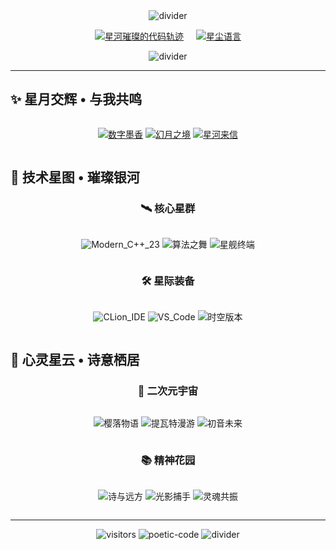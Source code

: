 <!-- 星空分隔线 -->
<div align="center">
<img src="https://readme-typing-svg.herokuapp.com?font=Ma+Shan+Zheng&pause=1000&color=FF79C6&center=true&width=800&lines=⋆⋅☆⋅⋆――――――⋆⋅☆⋅⋆――――――⋆⋅☆⋅⋆" alt="divider">
</div>

<!-- 双统计卡片 -->
<div align="center" style="display: flex; flex-wrap: wrap; justify-content: center; gap: 20px;">
  
[![星河璀璨的代码轨迹](https://github-readme-stats.vercel.app/api?username=koen666&show_icons=true&theme=radical&bg_color=30,1a1a2e,16213e&title_color=ff79c6&icon_color=ffcc00&text_color=f8f8f2&border_color=bd93f9&border_radius=15&custom_title=星河璀璨的代码轨迹&ring_color=ff79c6)](https://github.com/anuraghazra/github-readme-stats)

[![星尘语言](https://github-readme-stats.vercel.app/api/top-langs/?username=koen666&layout=compact&theme=radical&bg_color=30,16213e,1a1a2e&title_color=00ffff&text_color=f8f8f2&border_color=00ffff&border_radius=15&hide_border=false&langs_count=8)](https://github.com/anuraghazra/github-readme-stats)

</div>

<!-- 樱花分隔线 -->
<div align="center">
<img src="https://readme-typing-svg.herokuapp.com?font=Ma+Shan+Zheng&pause=1000&color=FF9FF3&center=true&width=800&lines=✿••••••••••••••••••••••••••••••••••✿" alt="divider">
</div>

---

## ✨ 星月交辉 • 与我共鸣
<div align="center" style="display: flex; flex-wrap: wrap; justify-content: center; gap: 10px;">

[![数字墨香](https://img.shields.io/badge/📜_数字墨香-FF79C6?style=for-the-badge&logo=gitbook&logoColor=white)](https://koen666.github.io/)
[![幻月之境](https://img.shields.io/badge/🎆_幻月之境-FB7299?style=for-the-badge&logo=bilibili&logoColor=white)](https://space.bilibili.com/1472604326)
[![星河来信](https://img.shields.io/badge/✉️_星河来信-9CF?style=for-the-badge&logo=mail.ru&logoColor=white)](mailto:your_email@example.com)

</div>

## 🌌 技术星图 • 璀璨银河
<div align="center">

### 🛰️ 核心星群
<div style="display: flex; flex-wrap: wrap; justify-content: center; gap: 10px;">

![Modern_C++_23](https://img.shields.io/badge/🪐_Modern_C++_23-00599C?style=for-the-badge&logo=c%2B%2B&logoColor=white)
![算法之舞](https://img.shields.io/badge/🌌_算法之舞-00D8FF?style=for-the-badge&logo=the-algorithms&logoColor=white)
![星舰终端](https://img.shields.io/badge/🐧_星舰终端-FCC624?style=for-the-badge&logo=linux&logoColor=black)

</div>

### 🛠️ 星际装备
<div style="display: flex; flex-wrap: wrap; justify-content: center; gap: 10px;">

![CLion_IDE](https://img.shields.io/badge/🔭_CLion_IDE-000000?style=for-the-badge&logo=jetbrains&logoColor=white)
![VS_Code](https://img.shields.io/badge/💫_VS_Code-007ACC?style=for-the-badge&logo=visual-studio-code&logoColor=white)
![时空版本](https://img.shields.io/badge/🌠_时空版本-F05032?style=for-the-badge&logo=git&logoColor=white)

</div>
</div>

## 🎑 心灵星云 • 诗意栖居
<div align="center">

### 🎴 二次元宇宙
<div style="display: flex; flex-wrap: wrap; justify-content: center; gap: 10px;">

![樱落物语](https://img.shields.io/badge/🌸_樱落物语-FF69B4?style=for-the-badge&logo=steam&logoColor=white)
![提瓦特漫游](https://img.shields.io/badge/🌊_提瓦特漫游-F8BD3F?style=for-the-badge&logo=genshin-impact)
![初音未来](https://img.shields.io/badge/🎤_初音未来-29C5F6?style=for-the-badge&logo=itunes&logoColor=white)

</div>

### 📚 精神花园
<div style="display: flex; flex-wrap: wrap; justify-content: center; gap: 10px;">

![诗与远方](https://img.shields.io/badge/📖_诗与远方-9CF?style=for-the-badge&logo=read-the-docs)
![光影捕手](https://img.shields.io/badge/📷_光影捕手-3DA639?style=for-the-badge&logo=camera)
![灵魂共振](https://img.shields.io/badge/🎧_灵魂共振-FF66AA?style=for-the-badge&logo=spotify)

</div>
</div>

---

<div align="center">
<!-- 访客计数 -->
<img src="https://count.getloli.com/get/@koen666?theme=moebooru" alt="visitors">

<!-- 动态诗句 -->
<img src="https://readme-typing-svg.herokuapp.com?font=ZCOOL+KuaiLe&size=20&duration=4000&pause=1000&color=BD93F9&center=true&width=600&lines=『代码如诗落星尘』;『一行一念一乾坤』;『夜阑独酌月光白』;『笑看浮生若梦痕』" alt="poetic-code">

<!-- 流星分隔线 -->
<img src="https://readme-typing-svg.herokuapp.com?font=Ma+Shan+Zheng&pause=1000&color=00FFFF&center=true&width=800&lines=✦⋆⋅☆⋅⋆―――――⋅☆⋅⋆✦―――――⋅☆⋅⋆✦" alt="divider">
</div>
